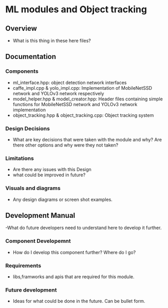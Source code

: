 # ML modules and Object tracking
## Overview
- What is this thing in these here files?

## Documentation
### Components
- ml_interface.hpp: object detection network interfaces
- caffe_impl.cpp & yolo_impl.cpp:  Implementation of MobileNetSSD network and YOLOv3 network respectively
- model_helper.hpp & model_creator.hpp: Header files containing simple functions for MobileNetSSD network and YOLOv3 network implementation
- object_tracking.hpp & object_tracking.cpp: Object tracking system

### Design Decisions
- What are key decisions that were taken with the module and why? Are there other options and why were they not taken?

### Limitations
- Are there any issues with this Design
- what could be improved in future?

### Visuals and diagrams
- Any design diagrams or screen shot examples.

## Development Manual
-What do future developers need to understand here to develop it further.
### Component Developemnt
- How do I develop this component further? Where do I go?
### Requirements
- libs,framworks and apis that are required for this module.
### Future development
- Ideas for what could be done in the future. Can be bullet form.
